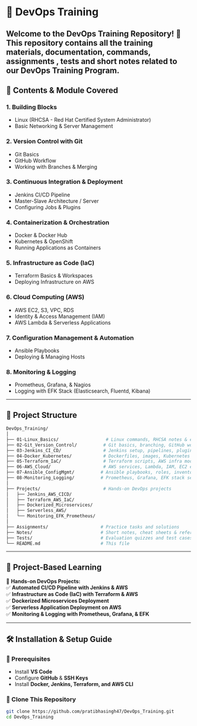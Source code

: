 # 🚀 DevOps Training   

Welcome to the **DevOps Training Repository**! 🎯 This repository contains all the training materials, documentation, commands, assignments , tests and short notes related to our **DevOps Training Program**.  
---
  
## 📌 **Contents & Module Covered**  

### **1. Building Blocks** 
- Linux (RHCSA - Red Hat Certified System Administrator)  
- Basic Networking & Server Management  

### **2. Version Control with Git**   
- Git Basics  
- GitHub Workflow  
- Working with Branches & Merging  

### **3. Continuous Integration & Deployment**  
- Jenkins CI/CD Pipeline  
- Master-Slave Architecture / Server 
- Configuring Jobs & Plugins  

### **4. Containerization & Orchestration**  
- Docker & Docker Hub  
- Kubernetes & OpenShift  
- Running Applications as Containers  

### **5. Infrastructure as Code (IaC)**  
- Terraform Basics & Workspaces  
- Deploying Infrastructure on AWS  

### **6. Cloud Computing (AWS)**  
- AWS EC2, S3, VPC, RDS  
- Identity & Access Management (IAM)  
- AWS Lambda & Serverless Applications  

### **7. Configuration Management & Automation**  
- Ansible Playbooks  
- Deploying & Managing Hosts  

### **8. Monitoring & Logging**  
- Prometheus, Grafana, & Nagios  
- Logging with EFK Stack (Elasticsearch, Fluentd, Kibana)  

---

## 📁 Project Structure

```bash
DevOps_Training/
│
├── 01-Linux_Basics/                  # Linux commands, RHCSA notes & exercises
├── 02-Git_Version_Control/          # Git basics, branching, GitHub workflows
├── 03-Jenkins_CI_CD/                # Jenkins setup, pipelines, plugins
├── 04-Docker_Kubernetes/            # Dockerfiles, images, Kubernetes manifests
├── 05-Terraform_IaC/                # Terraform scripts, AWS infra modules
├── 06-AWS_Cloud/                    # AWS services, Lambda, IAM, EC2 examples
├── 07-Ansible_ConfigMgmt/          # Ansible playbooks, roles, inventory setup
├── 08-Monitoring_Logging/          # Prometheus, Grafana, EFK stack setups
│
├── Projects/                        # Hands-on DevOps projects
│   ├── Jenkins_AWS_CICD/           
│   ├── Terraform_AWS_IaC/          
│   ├── Dockerized_Microservices/   
│   ├── Serverless_AWS/             
│   └── Monitoring_EFK_Prometheus/  
│
├── Assignments/                    # Practice tasks and solutions
├── Notes/                          # Short notes, cheat sheets & references
├── Tests/                          # Evaluation quizzes and test cases
└── README.md                       # This file


```


---
## 📂 **Project-Based Learning**  
🚀 **Hands-on DevOps Projects:**  
✅ **Automated CI/CD Pipeline with Jenkins & AWS**  
✅ **Infrastructure as Code (IaC) with Terraform & AWS**  
✅ **Dockerized Microservices Deployment**  
✅ **Serverless Application Deployment on AWS**  
✅ **Monitoring & Logging with Prometheus, Grafana, & EFK**  

---

## 🛠 **Installation & Setup Guide**  
### **🔹 Prerequisites**  
- Install **VS Code**  
- Configure **GitHub** & **SSH Keys**  
- Install **Docker, Jenkins, Terraform, and AWS CLI**  

### **🔹 Clone This Repository**  
```sh
git clone https://github.com/pratibhasingh47/DevOps_Training.git
cd DevOps_Training
